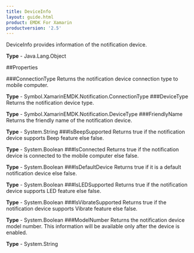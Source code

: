 ```yaml
---
title: DeviceInfo
layout: guide.html 
product: EMDK For Xamarin 
productversion: '2.5' 
---
```

DeviceInfo provides information of the notification device.

**Type** - Java.Lang.Object

##Properties

###ConnectionType
Returns the notification device connection type to mobile computer.

**Type** - Symbol.XamarinEMDK.Notification.ConnectionType
###DeviceType
Returns the notification device type.

**Type** - Symbol.XamarinEMDK.Notification.DeviceType
###FriendlyName
Returns the friendly name of the notification device.

**Type** - System.String
###IsBeepSupported
Returns true if the notification device supports Beep feature else false.

**Type** - System.Boolean
###IsConnected
Returns true if the notification device is connected to the mobile computer else false.

**Type** - System.Boolean
###IsDefaultDevice
Returns true if it is a default notification device else false.

**Type** - System.Boolean
###IsLEDSupported
Returns true if the notification device supports LED feature else false.

**Type** - System.Boolean
###IsVibrateSupported
Returns true if the notification device supports Vibrate feature else false.

**Type** - System.Boolean
###ModelNumber
Returns the notification device model number. This information will be available only after the device is enabled.

**Type** - System.String


